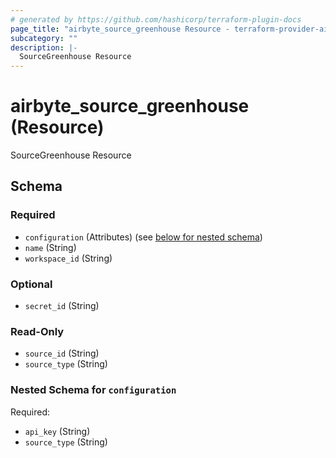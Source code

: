 ```yaml
---
# generated by https://github.com/hashicorp/terraform-plugin-docs
page_title: "airbyte_source_greenhouse Resource - terraform-provider-airbyte-new"
subcategory: ""
description: |-
  SourceGreenhouse Resource
---
```


# airbyte_source_greenhouse (Resource)

SourceGreenhouse Resource



<!-- schema generated by tfplugindocs -->
## Schema

### Required

- `configuration` (Attributes) (see [below for nested schema](#nestedatt--configuration))
- `name` (String)
- `workspace_id` (String)

### Optional

- `secret_id` (String)

### Read-Only

- `source_id` (String)
- `source_type` (String)

<a id="nestedatt--configuration"></a>
### Nested Schema for `configuration`

Required:

- `api_key` (String)
- `source_type` (String)


